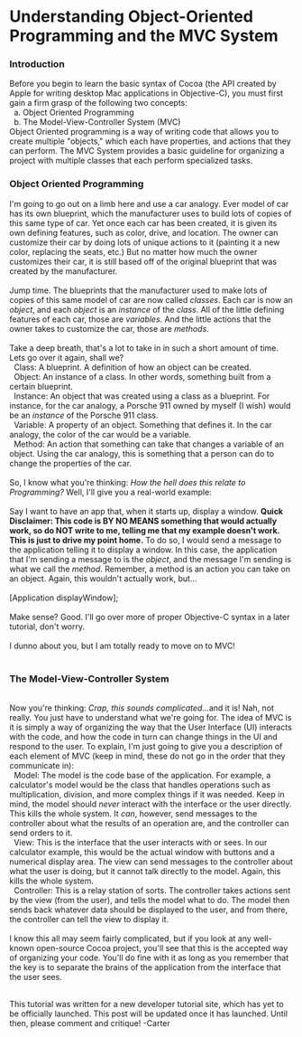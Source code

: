 # Understanding Object-Oriented Programming and the MVC System #

<h3>Introduction</h3>
Before you begin to learn the basic syntax of Cocoa (the API created by Apple for writing desktop Mac applications in Objective-C), you must first gain a firm grasp of the following two concepts:<br />
&nbsp; a. Object Oriented Programming<br />
&nbsp; b. The Model-View-Controller System (MVC)<br />
Object Oriented programming is a way of writing code that allows you to create multiple "objects," which each have properties, and actions that they can perform. The MVC System provides a basic guideline for organizing a project with multiple classes that each perform specialized tasks.<br />
<h3>Object Oriented Programming</h3>
I'm going to go out on a limb here and use a car analogy. Ever model of car has its own blueprint, which the manufacturer uses to build lots of copies of this same type of car. Yet once each car has been created, it is given its own defining features, such as color, drive, and location. The owner can customize their car by doing lots of unique actions to it (painting it a new color, replacing the seats, etc.) But no matter how much the owner customizes their car, it is still based off of the original blueprint that was created by the manufacturer.<br /><br />
Jump time. The blueprints that the manufacturer used to make lots of copies of this same model of car are now called <em>classes</em>. Each car is now an <em>object</em>, and each <em>object</em> is an <em>instance</em> of the <em>class</em>. All of the little defining features of each car, those are <em>variables</em>. And the little actions that the owner takes to customize the car, those are <em>methods</em>.<br /><br />
Take a deep breath, that's a lot to take in in such a short amount of time. Lets go over it again, shall we?<br />
&nbsp; Class:  A blueprint. A definition of how an object can be created.<br />
&nbsp; Object:  An instance of a class. In other words, something built from a certain blueprint.<br />
&nbsp; Instance:  An object that was created using a class as a blueprint. For instance, for the car analogy, a Porsche 911 owned by myself (I wish) would be an <em>instance</em> of the Porsche 911 class.<br />
&nbsp; Variable:  A property of an object. Something that defines it. In the car analogy, the color of the car would be a variable.<br />
&nbsp Method:  An action that something can take that changes a variable of an object. Using the car analogy, this is something that a person can do to change the properties of the car.<br /><br />
So, I know what you're thinking:  <em>How the hell does this relate to Programming?</em> Well, I'll give you a real-world example:<br /><br />
Say I want to have an app that, when it starts up, display a window. <strong>Quick Disclaimer:  This code is BY NO MEANS something that would actually work, so do NOT write to me, telling me that my example doesn't work. This is just to drive my point home.</strong> To do so, I would send a message to the application telling it to display a window. In this case, the application that I'm sending a message to is the <em>object</em>, and the message I'm sending is what we call the <em>method</em>. Remember, a method is an action you can take on an object. Again, this wouldn't actually work, but...<br /><br />
[Application displayWindow];<br /><br />
Make sense? Good. I'll go over more of proper Objective-C syntax in a later tutorial, don't worry.<br /><br />
I dunno about you, but I am totally ready to move on to MVC!<br /><br />
<h3>The Model-View-Controller System</h3><br />
Now you're thinking:  <em>Crap, this sounds complicated...</em>and it is! Nah, not really. You just have to understand what we're going for. The idea of MVC is it is simply a way of organizing the way that the User Interface (UI) interacts with the code, and how the code in turn can change things in the UI and respond to the user. To explain, I'm just going to give you a description of each element of MVC (keep in mind, these do not go in the order that they communicate in):<br />
&nbsp; Model:  The model is the code base of the application. For example, a calculator's model would be the class that handles operations such as multiplication, division, and more complex things if it was needed. Keep in mind, the model should <em>never</em> interact with the interface or the user directly. This kills the whole system. It <em>can</em>, however, send messages to the controller about what the results of an operation are, and the controller can send orders to it.<br />
&nbsp; View:  This is the interface that the user interacts with or sees. In our calculator example, this would be the actual window with buttons and a numerical display area. The view can send messages to the controller about what the user is doing, but it cannot talk directly to the model. Again, this kills the whole system.<br />
&nbsp; Controller:  This is a relay station of sorts. The controller takes actions sent by the view (from the user), and tells the model what to do. The model then sends back whatever data should be displayed to the user, and from there, the controller can tell the view to display it.<br /><br />
I know this all may seem fairly complicated, but if you look at any well-known open-source Cocoa project, you'll see that this is the accepted way of organizing your code. You'll do fine with it as long as you remember that the key is to separate the brains of the application from the interface that the user sees.<br /><br />

This tutorial was written for a new developer tutorial site, which has yet to be officially launched. This post will be updated once it has launched. Until then, please comment and critique! -Carter
